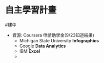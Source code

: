 # 自主學習計畫
#建中 

- 資源: Coursera 申請助學金(9/23知道結果)
	- Michigan State University **Infographics**
	- Google **Data Analytics**
	- IBM **Excel**
	- 